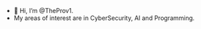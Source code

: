 - 👋 Hi, I’m @TheProv1.
- My areas of interest are in CyberSecurity, AI and Programming.

<!---
TheProv1/TheProv1 is a ✨ special ✨ repository because its `README.md` (this file) appears on your GitHub profile.
You can click the Preview link to take a look at your changes.
--->
